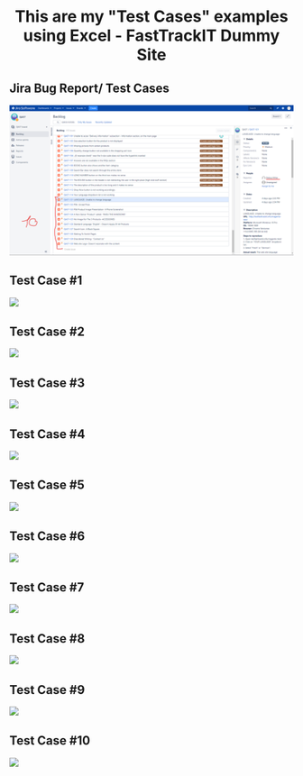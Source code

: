 ### <h1 align="center">This are my "Test Cases" examples using Excel - FastTrackIT Dummy Site</h1>

## Jira Bug Report/ Test Cases

<img src = https://github.com/Mihai212/Assignments-From-FastTrackIT-Course/blob/main/Jira-%20Bug%20Reporting%20Assignment%20Rezolved.png>

## Test Case #1
<img src= https://i.ibb.co/8BmPcjw/Test-Case-1.png>

## Test Case #2
<img src= https://i.ibb.co/C9tq1kV/Test-Case-2.png>

## Test Case #3
<img src= https://i.ibb.co/41ktnSr/Test-Case-3.png>

## Test Case #4
<img src= https://i.ibb.co/Rhq96Pd/Test-Case-4.png>

## Test Case #5
<img src =  https://i.ibb.co/Y01psJ7/Test-Case-5.png>

## Test Case #6
<img src= https://i.ibb.co/kmQ6mPb/Test-Case-6.png>

## Test Case #7
<img src= https://i.ibb.co/hdczY6m/Test-Case-7.png>

## Test Case #8
<img src= https://i.ibb.co/48LWbHb/Test-Case-8.png>

## Test Case #9
<img src= https://i.ibb.co/TMCY2gQ/Test-Case-9.png>

## Test Case #10
<img src= https://i.ibb.co/MGfMwHN/Test-Case-10.png>
